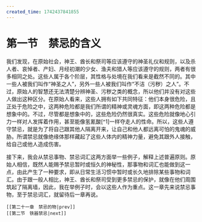 ```yaml
---
created_time: 1742437841855
---
```

# 第一节　禁忌的含义

我们发现，在原始社会，神王、酋长和祭司等应该遵守的神圣礼仪和规则，以及杀人者、哀悼者、产妇、月经初潮的少女、渔夫和猎人等应该遵守的规则，两者有很多相同之处。这些人属于各个阶层，其性格与处境在我们看来是截然不同的。其中一些人被我们叫作“神圣之人”，另外一些人被我们叫作“不洁（污秽）之人”。不过，原始人的智慧还无法清楚分辨神圣、污秽之类的概念，所以他们并没有对这些人做出这种区分。在原始人看来，这些人拥有如下共同特征：他们本身很危险，且正处于危险之中，这两种危险都是我们所谓的精神或灵魂方面，即这两种危险都是想象中的。不过，尽管都是想象中的，这些危险仍然很真实。这些危险就像地心引力一样对人发挥着作用，甚至能像氢氰酸[^1]一样夺走人的性命。所以，这些人遵守禁忌，就是为了将自己跟其他人隔离开来，让自己和他人都远离可怕的鬼魂的威胁。所谓禁忌就像绝缘体那样藏起了这些人体内的精神力量，避免其跟外人接触，给自己或他人造成伤害。

接下来，我会从禁忌事物、禁忌词汇这两方面举一些例子，解释上述普遍原则。原始人相信，既然人能赐予禁忌暂时或恒久的神秘性，那事物和词汇也能做到这一点，由此产生了一种要求，即从日常生活习惯中暂时或长久地排除某些事物和词汇。由于跟一般人相比，神王、酋长和祭司受到更多禁忌的保护，就像在他们周围筑起了隔离墙，因此，我在举例子时，会以这些人作为重点。这一章先来说禁忌事物，至于禁忌词汇，就留待后一章再说。

```booknav
[[第二十一章　禁忌的物|prev]]
[[第二节　铁器禁忌|next]]
```
